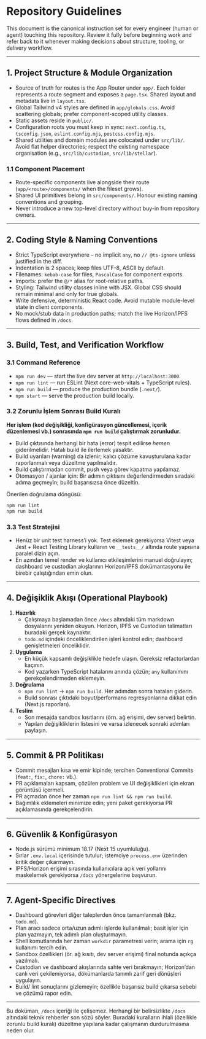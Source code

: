 # Repository Guidelines

This document is the canonical instruction set for every engineer (human or agent) touching this repository. Review it fully before beginning work and refer back to it whenever making decisions about structure, tooling, or delivery workflow.

---

## 1. Project Structure & Module Organization
- Source of truth for routes is the App Router under `app/`. Each folder represents a route segment and exposes a `page.tsx`. Shared layout and metadata live in `layout.tsx`.
- Global Tailwind v4 styles are defined in `app/globals.css`. Avoid scattering globals; prefer component-scoped utility classes.
- Static assets reside in `public/`.
- Configuration roots you must keep in sync: `next.config.ts`, `tsconfig.json`, `eslint.config.mjs`, `postcss.config.mjs`.
- Shared utilities and domain modules are colocated under `src/lib/`. Avoid flat helper directories; respect the existing namespace organisation (e.g., `src/lib/custodian`, `src/lib/stellar`).

### 1.1 Component Placement
- Route-specific components live alongside their route (`app/<route>/components/` when the fileset grows).
- Shared UI primitives belong in `src/components/`. Honour existing naming conventions and grouping.
- Never introduce a new top-level directory without buy-in from repository owners.

---

## 2. Coding Style & Naming Conventions
- Strict TypeScript everywhere – no implicit `any`, no `// @ts-ignore` unless justified in the diff.
- Indentation is 2 spaces; keep files UTF-8, ASCII by default.
- Filenames: `kebab-case` for files, `PascalCase` for component exports.
- Imports: prefer the `@/*` alias for root-relative paths.
- Styling: Tailwind utility classes inline with JSX. Global CSS should remain minimal and only for true globals.
- Write defensive, deterministic React code. Avoid mutable module-level state in client components.
- No mock/stub data in production paths; match the live Horizon/IPFS flows defined in `/docs`.

---

## 3. Build, Test, and Verification Workflow

### 3.1 Command Reference
- `npm run dev` — start the live dev server at `http://localhost:3000`.
- `npm run lint` — run ESLint (Next core-web-vitals + TypeScript rules).
- `npm run build` — produce the production bundle (`.next/`).
- `npm start` — serve the production build locally.

### 3.2 Zorunlu İşlem Sonrası Build Kuralı
**Her işlem (kod değişikliği, konfigürasyon güncellemesi, içerik düzenlemesi vb.) sonrasında `npm run build` çalıştırmak zorunludur.**
- Build çıktısında herhangi bir hata (error) tespit edilirse _hemen_ giderilmelidir. Hatalı build ile ilerlemek yasaktır.
- Build uyarıları (warning) da izlenir; kalıcı çözüme kavuşturulana kadar raporlanmalı veya düzeltme yapılmalıdır.
- Build çalıştırmadan commit, push veya görev kapatma yapılamaz.
- Otomasyon / ajanlar için: Bir adımın çıktısını değerlendirmeden sıradaki adıma geçmeyin; build başarısızsa önce düzeltin.

Önerilen doğrulama döngüsü:
```bash
npm run lint
npm run build
```

### 3.3 Test Stratejisi
- Henüz bir unit test harness’i yok. Test eklemek gerekiyorsa Vitest veya Jest + React Testing Library kullanın ve `__tests__/` altında route yapısına paralel dizin açın.
- En azından temel render ve kullanıcı etkileşimlerini manuel doğrulayın; dashboard ve custodian akışlarının Horizon/IPFS dokümantasyonu ile birebir çalıştığından emin olun.

---

## 4. Değişiklik Akışı (Operational Playbook)
1. **Hazırlık**
   - Çalışmaya başlamadan önce `/docs` altındaki tüm markdown dosyalarını yeniden okuyun. Horizon, IPFS ve Custodian talimatları buradaki gerçek kaynaktır.
   - `todo.md` içindeki önceliklendirilen işleri kontrol edin; dashboard genişletmeleri önceliklidir.
2. **Uygulama**
   - En küçük kapsamlı değişiklikle hedefe ulaşın. Gereksiz refactorlardan kaçının.
   - Kod yazarken TypeScript hatalarını anında çözün; `any` kullanımını gerekçelendirmeden eklemeyin.
3. **Doğrulama**
   - `npm run lint` → `npm run build`. Her adımdan sonra hataları giderin.
   - Build sonrası çıktıdaki boyut/performans regresyonlarına dikkat edin (Next.js raporları).
4. **Teslim**
   - Son mesajda sandbox kısıtlarını (örn. ağ erişimi, dev server) belirtin.
   - Yapılan değişikliklerin listesini ve varsa izlenecek sonraki adımları paylaşın.

---

## 5. Commit & PR Politikası
- Commit mesajları kısa ve emir kipinde; tercihen Conventional Commits (`feat:`, `fix:`, `chore:` vb.).
- PR açıklamaları kapsam, çözülen problem ve UI değişiklikleri için ekran görüntüsü içermeli.
- PR açmadan önce her zaman `npm run lint && npm run build`.
- Bağımlılık eklemeleri minimize edin; yeni paket gerekiyorsa PR açıklamasında gerekçelendirin.

---

## 6. Güvenlik & Konfigürasyon
- Node.js sürümü minimum 18.17 (Next 15 uyumluluğu).
- Sırlar `.env.local` içerisinde tutulur; istemciye `process.env` üzerinden kritik değer çıkarmayın.
- IPFS/Horizon erişimi sırasında kullanıcılara açık veri yollarını maskelemek gerekiyorsa `/docs` yönergelerine başvurun.

---

## 7. Agent-Specific Directives
- Dashboard görevleri diğer taleplerden önce tamamlanmalı (bkz. `todo.md`).
- Plan aracı sadece orta/uzun adımlı işlerde kullanılmalı; basit işler için plan yazmayın, tek adımlı plan oluşturmayın.
- Shell komutlarında her zaman `workdir` parametresi verin; arama için `rg` kullanımı tercih edin.
- Sandbox özellikleri (ör. ağ kısıtı, dev server erişimi) final notunda açıkça yazılmalı.
- Custodian ve dashboard akışlarında sahte veri bırakmayın; Horizon’dan canlı veri çekilemiyorsa, dökümanlarda tanımlı zarif geri dönüşleri uygulayın.
- Build/ lint sonuçlarını gizlemeyin; özellikle başarısız build çıkarsa sebebi ve çözümü rapor edin.

---

Bu doküman, `/docs` içeriği ile çelişemez. Herhangi bir belirsizlikte `/docs` altındaki teknik rehberler son sözü söyler. Buradaki kuralların ihlali (özellikle zorunlu build kuralı) düzeltme yapılana kadar çalışmanın durdurulmasına neden olur.
